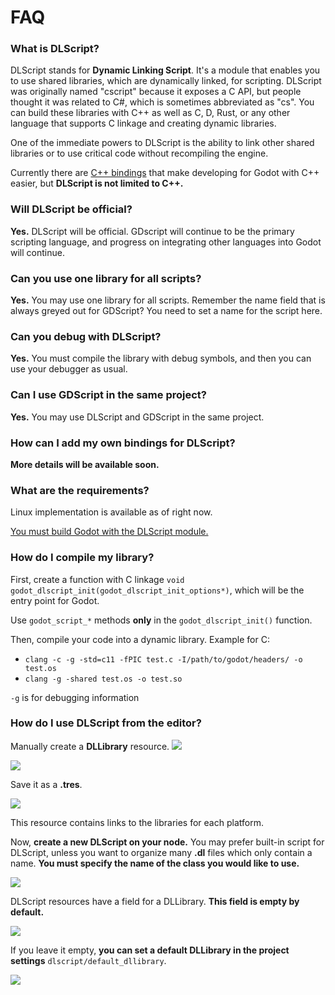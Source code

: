 # FAQ

### What is DLScript?
DLScript stands for **Dynamic Linking Script**. It's a module that enables you to use shared libraries, which are dynamically linked, for scripting. DLScript was originally named "cscript" because it exposes a C API, but people thought it was related to C#, which is sometimes abbreviated as "cs". You can build these libraries with C++ as well as C, D, Rust, or any other language that supports C linkage and creating dynamic libraries.

One of the immediate powers to DLScript is the ability to link other shared libraries or to use critical code without recompiling the engine.

Currently there are [C++ bindings](https://github.com/GodotNativeTools/cpp_bindings) that make developing for Godot with C++ easier, but **DLScript is not limited to C++.**

### Will DLScript be official?
**Yes.** DLScript will be official. GDscript will continue to be the primary scripting language, and progress on integrating other languages into Godot will continue.

### Can you use one library for all scripts?
**Yes.** You may use one library for all scripts. Remember the name field that is always greyed out for GDScript? You need to set a name for the script here.

### Can you debug with DLScript?
**Yes.** You must compile the library with debug symbols, and then you can use your debugger as usual.

### Can I use GDScript in the same project?
**Yes.** You may use DLScript and GDScript in the same project.

### How can I add my own bindings for DLScript?
**More details will be available soon.**

### What are the requirements?
Linux implementation is available as of right now.

[You must build Godot with the DLScript module.](https://github.com/bojidar-bg/godot/tree/dlscript-module)

### How do I compile my library?
First, create a function with C linkage ```void godot_dlscript_init(godot_dlscript_init_options*)```, which will be the entry point for Godot.

Use ```godot_script_*``` methods **only** in the ```godot_dlscript_init()``` function.

Then, compile your code into a dynamic library. Example for C:
-   ```clang -c -g -std=c11 -fPIC test.c -I/path/to/godot/headers/ -o test.os```
-   ```clang -g -shared test.os -o test.so```

```-g``` is for debugging information

### How do I use DLScript from the editor?

Manually create a **DLLibrary** resource.
![](images/faq/dllibrary_create_new_resource.png)

![](images/faq/dllibrary_create_new_dllibrary.png)

Save it as a **.tres**.

![](images/faq/dllibrary_save_as_resource.png)

This resource contains links to the libraries for each platform.

Now, **create a new DLScript on your node.** You may prefer built-in script for DLScript, unless you want to organize many **.dl** files which only contain a name. **You must specify the name of the class you would like to use.**

![](images/faq/create_dlscript.png?raw=true)

DLScript resources have a field for a DLLibrary. **This field is empty by default.**

![](images/faq/set_script_dllibrary.png?raw=true)

If you leave it empty, **you can set a default DLLibrary in the project settings** ```dlscript/default_dllibrary```.

![](images/faq/set_project_dllibrary.png?raw=true)
